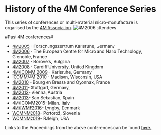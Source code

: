 # History of the 4M Conference Series 

This series of conferences on multi-material micro-manufacture is organised by the [4M Association](http://www.4m-association.org/node/1). 
![4M2006 attendees](/sites/www.4m-association.org/files/060920_092cropped_edit.jpg)
<!--break-->
#Past 4M conferences#

 * [4M2005](http://www.4m-net.org/4M_Conference "4M2005 Conference") - Forschungszentrum Karlsruhe, Germany  
 * [4M2006](http://www.4m-net.org/Conference/4M2006 "4M2006 Conference") - The European Centre for Micro and Nano Technology, Grenoble, France  
 * [4M2007](http://www.4m-net.org/Conference/4M2007 "4M2007 Conference") - Borovets, Bulgaria  
 * [4M2008](http://www.4m-net.org/Conference/4M2008 "4M2008 Conference") - Cardiff University, United Kingdom
 * [4M/ICOMM 2009](/conference/2009) - Karlsruhe, Germany
 * [ICOMM/4M 2010](http://www.conferencing.uwex.edu/conferences/ICOMM10) - Madison, Wisconsin, USA  
 * [4M2010](http://www.4m-association.org/conference/2010) - Bourg en Bresse and Oyonnax, France   
 * [4M2011](http://www.4m-association.org/conference/2011)- Stuttgart, Germany,  
 * [4M2012](http://www.4m-association.org/conference/2012)- Vienna, Austria  
 * [4M2013](http://www.4m-association.org/conference/2013)- San Sebastian, Spain
 * [4M/ICOMM2015](http://www.4m-association.org/conference/2015)- Milan, Italy 
 * [4M/IWMF2016](http://www.4m-association.org/conference/2016)- Lyngby, Denmark
 * [WCMNM2018](http://www.4m-association.org/conference/2018)- Portorož, Slovenia
 * [WCMNM2019](http://www.4m-association.org/content/WCMNM-2019)- Raleigh, USA


Links to the Proceedings from the above conferences can be found [here.](/content/4M-conference-series)